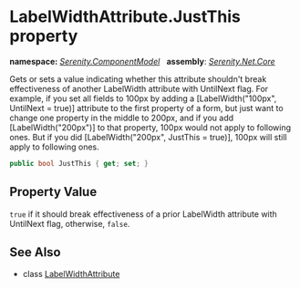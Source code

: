 # LabelWidthAttribute.JustThis property
**namespace:** *[Serenity.ComponentModel](../../README.md#serenity.componentmodel-namespace)*   **assembly**: *[Serenity.Net.Core](../../README.md)*

Gets or sets a value indicating whether this attribute shouldn't break effectiveness of another LabelWidth attribute with UntilNext flag. For example, if you set all fields to 100px by adding a [LabelWidth("100px", UntilNext = true)] attribute to the first property of a form, but just want to change one property in the middle to 200px, and if you add [LabelWidth("200px")] to that property, 100px would not apply to following ones. But if you did [LabelWidth("200px", JustThis = true)], 100px will still apply to following ones.

```csharp
public bool JustThis { get; set; }
```

## Property Value

`true` if it should break effectiveness of a prior LabelWidth attribute with UntilNext flag, otherwise, `false`.

## See Also

* class [LabelWidthAttribute](../LabelWidthAttribute.md)